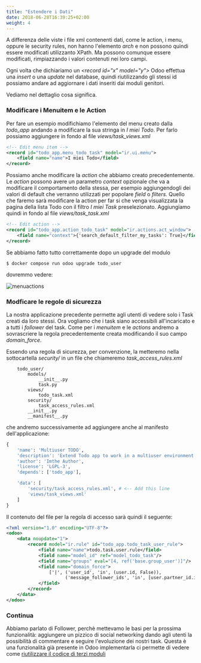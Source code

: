 ```yaml
---
title: "Estendere i Dati"
date: 2018-06-28T16:39:25+02:00
weight: 4
---
```


A differenza delle viste i file xml contenenti dati, come le action, i menu, oppure le security rules, non hanno l'elemento _arch_ e non possono quindi essere modificati utilizzanto XPath. Ma possono comunque essere modificati, rimpiazzando i valori contenuti nei loro campi.

Ogni volta che dichiariamo un _\<record id="x" model="y"\>_ Odoo effettua una _insert_ o una _update_ nel database, quindi riutilizzando gli stessi id possiamo andare ad aggiornare i dati inseriti dai moduli genitori.

Vediamo nel dettaglio cosa significa.

### Modificare i Menuitem e le Action

Per fare un esempio modifichiamo l'elemento del menu creato dalla _todo\_app_ andando a modificare la sua stringa in _I miei Todo_. Per farlo possiamo aggiungere in fondo al file _views/task\_views.xml_

```xml
<!-- Edit menu item -->
<record id="todo_app.menu_todo_task" model="ir.ui.menu">
    <field name="name">I miei Todo</field>
</record>
```

Possiamo anche modificare la _action_ che abbiamo creato precedentemente. Le _action_ possono avere un parametro _context_ opzionale che va a modificare il comportamento della stessa, per esempio aggiungendogli dei valori di default che verranno utilizzati per popolare _field_ o _filters_. Quello che faremo sarà modificare la action per far si che venga visualizzata la pagina della lista Todo con il filtro _I miei Task_ preselezionato. Aggiungiamo quindi in fondo al file _views/task\_task.xml_

```xml
<!-- Edit action -->
<record id="todo_app.action_todo_task" model="ir.actions.act_window">
    <field name="context">{'search_default_filter_my_tasks': True}</field>
</record>
```

Se abbiamo fatto tutto correttamente dopo un upgrade del modulo 

```
$ docker compose run odoo upgrade todo_user
```

dovremmo vedere:

![menuactions](/odoo.workshop/screen/estendere_dati/menuactions.png?width=60pc)


### Modficare le regole di sicurezza

La nostra applicazione precedente permette agli utenti di vedere solo i Task creati da loro stessi. Ora vogliamo che i task siano accessibili all'incaricato e a tutti i _follower_ del task. Come per i _menuitem_ e le _actions_ andremo a sovrascriere la regola precedentemente creata modificando il suo campo _domain\_force_.

Essendo una regola di sicurezza, per convenzione, la metteremo nella sottocartella _security/_ in un file che chiameremo _task\_access\_rules.xml_

```
    todo_user/
        models/
            __init__.py
            task.py
        views/
            todo_task.xml
        security/
            task_access_rules.xml
        __init__.py
        __manifest__.py
```

che andremo successivamente ad aggiungere anche al manifesto dell'applicazione:

```python
{
    'name': 'Multiuser TODO',
    'description': 'Extend Todo app to work in a multiuser environment',
    'author': 'Imthe Author',
    'license': 'LGPL-3',
    'depends': ['todo_app'],

    'data': [
        'security/task_access_rules.xml', # <-- Add this line
        'views/task_views.xml'
    ]
}
```

Il contenuto del file per la regola di accesso sarà quindi il seguente:

```xml
<?xml version="1.0" encoding="UTF-8"?>
<odoo>
    <data noupdate="1">
        <record model="ir.rule" id="todo_app.todo_task_user_rule">
            <field name="name">todo.task.user.rule</field>
            <field name="model_id" ref="model_todo_task"/>
            <field name="groups" eval="[4, ref('base.group_user')]"/>
            <field name="domain_force">
                ['|', ('user_id', 'in', (user.id, False)),
                      ('message_follower_ids', 'in', [user.partner_id.id])]
            </field>
        </record>
    </data>
</odoo>
```


### Continua

Abbiamo parlato di Follower, perchè mettevamo le basi per la prossima funzionalità: aggiungere un pizzico di social networking dando agli utenti la possibilità di commentare e seguire l'evoluzione dei nostri task. Questa è una funzionalità già presente in Odoo implementarla ci permette di vedere come [riutilizzare il codice di terzi moduli](/odoo.workshop/inheritance/aggiungere_funzionalita/)